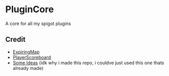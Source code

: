 # PluginCore
A core for all my spigot plugins

## Credit

- [ExpiringMap](https://github.com/jhalterman/expiringmap)
- [PlayerScoreboard](https://www.spigotmc.org/threads/scoreboard-api-1-8.160095/)
- [Some Ideas](https://github.com/kangarko/Foundation) (idk why i made this repo, i couldve just used this one thats already made)
